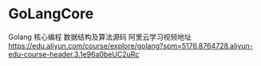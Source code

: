 # GoLangCore
Golang 核心编程 数据结构及算法源码
阿里云学习视频地址
https://edu.aliyun.com/course/explore/golang?spm=5176.8764728.aliyun-edu-course-header.3.1e96a0beUC2uRc
